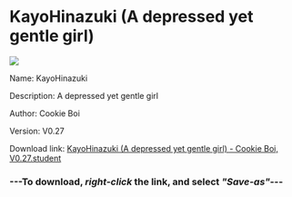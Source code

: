 # KayoHinazuki (A depressed yet gentle girl)

<img src = "https://raw.githubusercontent.com/Arbiter1223/Koukou-Gurashi-Custom-Students/master/Students/Files/KayoHinazuki%20(A%20depressed%20yet%20gentle%20girl).png">

Name: KayoHinazuki

Description: A depressed yet gentle girl

Author: Cookie Boi

Version: V0.27

Download link: <a href="https://raw.githubusercontent.com/Arbiter1223/Koukou-Gurashi-Custom-Students/master/Students/Files/KayoHinazuki%20(A%20depressed%20yet%20gentle%20girl)%20-%20Cookie%20Boi%2C%20V0.27.student">KayoHinazuki (A depressed yet gentle girl) - Cookie Boi, V0.27.student</a>

### ---**To download, _right-click_ the link, and select _"Save-as"_**---


